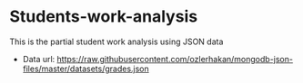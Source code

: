 # Students-work-analysis
This is the partial student work analysis using JSON data
- Data url: https://raw.githubusercontent.com/ozlerhakan/mongodb-json-files/master/datasets/grades.json


